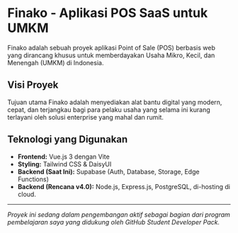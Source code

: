 # Finako - Aplikasi POS SaaS untuk UMKM

Finako adalah sebuah proyek aplikasi Point of Sale (POS) berbasis web yang dirancang khusus untuk memberdayakan Usaha Mikro, Kecil, dan Menengah (UMKM) di Indonesia.

## Visi Proyek

Tujuan utama Finako adalah menyediakan alat bantu digital yang modern, cepat, dan terjangkau bagi para pelaku usaha yang selama ini kurang terlayani oleh solusi enterprise yang mahal dan rumit.

## Teknologi yang Digunakan

* **Frontend:** Vue.js 3 dengan Vite
* **Styling:** Tailwind CSS & DaisyUI
* **Backend (Saat Ini):** Supabase (Auth, Database, Storage, Edge Functions)
* **Backend (Rencana v4.0):** Node.js, Express.js, PostgreSQL, di-hosting di cloud.

---
*Proyek ini sedang dalam pengembangan aktif sebagai bagian dari program pembelajaran saya yang didukung oleh GitHub Student Developer Pack.*